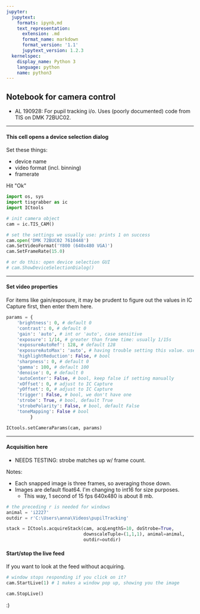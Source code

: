 ```yaml
---
jupyter:
  jupytext:
    formats: ipynb,md
    text_representation:
      extension: .md
      format_name: markdown
      format_version: '1.1'
      jupytext_version: 1.2.3
  kernelspec:
    display_name: Python 3
    language: python
    name: python3
---
```


## Notebook for camera control
- AL 190928: For pupil tracking i/o. Uses (poorly documented) code from TIS on DMK 72BUC02.


----
#### This cell opens a device selection dialog

Set these things:

- device name
- video format (incl. binning)
- framerate

Hit "Ok"

```python
import os, sys
import tisgrabber as ic
import ICtools

# init camera object
cam = ic.TIS_CAM()

# set the settings we usually use: prints 1 on success
cam.open('DMK 72BUC02 7610448')
cam.SetVideoFormat('Y800 (640x480 VGA)')
cam.SetFrameRate(15.0)

# or do this: open device selection GUI
# cam.ShowDeviceSelectionDialog()
```

----
#### Set video properties

For items like gain/exposure, it may be prudent to figure out the values in IC Capture first, then enter them here.

```python
params = {
    'brightness': 0, # default 0
    'contrast': 0, # default 0
    'gain': 'auto', # int or 'auto', case sensitive
    'exposure': 1/14, # greater than frame time: usually 1/15s
    'exposureAutoRef': 128, # default 128
    'exposureAutoMax': 'auto', # having trouble setting this value. use default 'auto'
    'highlightReduction': False, # bool
    'sharpness': 0, # default 0
    'gamma': 100, # default 100
    'denoise': 0, # default 0
    'autoCenter': False, # bool, keep false if setting manually
    'xOffset': 0, # adjust to IC Capture
    'yOffset': 0, # adjust to IC Capture
    'trigger': False, # bool, we don't have one
    'strobe': True, # bool, default True
    'strobePolarity': False, # bool, default False
    'toneMapping': False # bool
         }

ICtools.setCameraParams(cam, params)
```

----
#### Acquisition here
- NEEDS TESTING: strobe matches up w/ frame count.

Notes:
- Each snapped image is three frames, so averaging those down.
- Images are default float64. I'm changing to int16 for size purposes.
    - This way, 1 second of 15 fps 640x480 is about 8 mb.

```python
# the preceding r is needed for windows
animal = 'i2227'
outdir = r'C:\Users\anna\Videos\pupilTracking'

stack = ICtools.acquireStack(cam, acqLengthS=10, doStrobe=True,
                             downscaleTuple=(1,1,1), animal=animal,
                             outdir=outdir)
```

#### Start/stop the live feed
If you want to look at the feed without acquiring.

```python
# window stops responding if you click on it?
cam.StartLive(1) # 1 makes a window pop up, showing you the image
```

```python
cam.StopLive()
```

:)
